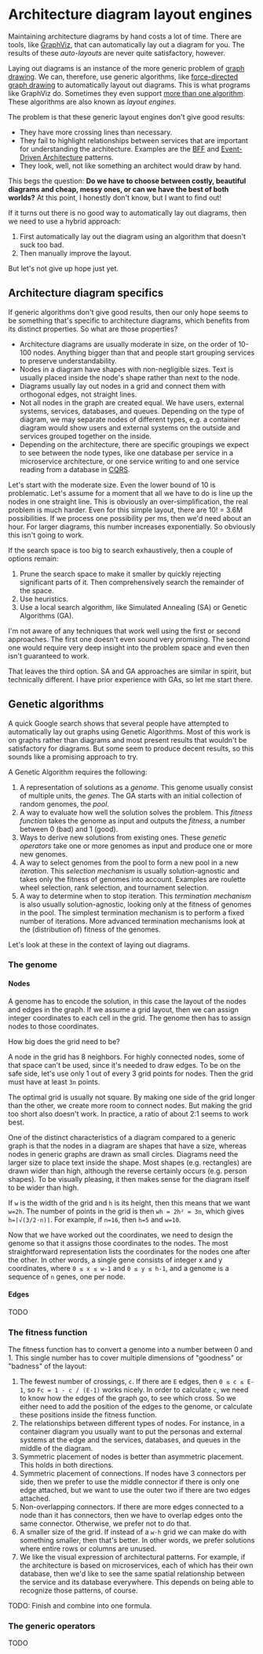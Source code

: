 # Architecture diagram layout engines

Maintaining architecture diagrams by hand costs a lot of time.
There are tools, like [GraphViz](https://graphviz.org/), that can automatically lay out a diagram for you.
The results of these _auto-layouts_ are never quite satisfactory, however.

Laying out diagrams is an instance of the more generic problem of
[graph drawing](https://en.wikipedia.org/wiki/Graph_drawing).
We can, therefore, use generic algorithms, like
[force-directed graph drawing](https://en.wikipedia.org/wiki/Force-directed_graph_drawing) to automatically layout out
diagrams.
This is what programs like GraphViz do.
Sometimes they even support [more than one algorithm](https://graphviz.org/docs/layouts/).
These algorithms are also known as _layout engines_.

The problem is that these generic layout engines don't give good results:

- They have more crossing lines than necessary.
- They fail to highlight relationships between services that are important for understanding the architecture.
  Examples are the [BFF](https://samnewman.io/patterns/architectural/bff/) and
  [Event-Driven Architecture](https://en.wikipedia.org/wiki/Event-driven_architecture#Event_channel) patterns.
- They look, well, not like something an architect would draw by hand.

This begs the question: **Do we have to choose between costly, beautiful diagrams and cheap, messy ones, or can we have
the best of both worlds?**
At this point, I honestly don't know, but I want to find out!

If it turns out there is no good way to automatically lay out diagrams, then we need to use a hybrid approach:

1. First automatically lay out the diagram using an algorithm that doesn't suck too bad.
2. Then manually improve the layout.

But let's not give up hope just yet.


## Architecture diagram specifics

If generic algorithms don't give good results, then our only hope seems to be something that's specific to architecture
diagrams, which benefits from its distinct properties.
So what are those properties?

- Architecture diagrams are usually moderate in size, on the order of 10-100 nodes.
  Anything bigger than that and people start grouping services to preserve understandability.
- Nodes in a diagram have shapes with non-negligible sizes.
  Text is usually placed inside the node's shape rather than next to the node.
- Diagrams usually lay out nodes in a grid and connect them with orthogonal edges, not straight lines.
- Not all nodes in the graph are created equal.
  We have users, external systems, services, databases, and queues.
  Depending on the type of diagram, we may separate nodes of different types, e.g. a container diagram would show
  users and external systems on the outside and services grouped together on the inside.
- Depending on the architecture, there are specific groupings we expect to see between the node types, like one
  database per service in a microservice architecture, or one service writing to and one service reading from a database
  in [CQRS](https://www.martinfowler.com/bliki/CQRS.html).

Let's start with the moderate size.
Even the lower bound of 10 is problematic.
Let's assume for a moment that all we have to do is line up the nodes in one straight line.
This is obviously an over-simplification, the real problem is much harder.
Even for this simple layout, there are 10! = 3.6M possibilities.
If we process one possibility per ms, then we'd need about an hour.
For larger diagrams, this number increases exponentially.
So obviously this isn't going to work.

If the search space is too big to search exhaustively, then a couple of options remain:

1. Prune the search space to make it smaller by quickly rejecting significant parts of it.
  Then comprehensively search the remainder of the space.
2. Use heuristics.
3. Use a local search algorithm, like Simulated Annealing (SA) or Genetic Algorithms (GA).

I'm not aware of any techniques that work well using the first or second approaches.
The first one doesn't even sound very promising.
The second one would require very deep insight into the problem space and even then isn't guaranteed to work.

That leaves the third option.
SA and GA approaches are similar in spirit, but technically different.
I have prior experience with GAs, so let me start there.


## Genetic algorithms

A quick Google search shows that several people have attempted to automatically lay out graphs using Genetic Algorithms.
Most of this work is on graphs rather than diagrams and most present results that wouldn't be satisfactory for diagrams.
But some seem to produce decent results, so this sounds like a promising approach to try.

A Genetic Algorithm requires the following:

1. A representation of solutions as a _genome_.
  This genome usually consist of multiple units, the _genes_.
  The GA starts with an initial collection of random genomes, the _pool_.
2. A way to evaluate how well the solution solves the problem.
  This _fitness function_ takes the genome as input and outputs the _fitness_, a number between 0 (bad) and 1 (good).
3. Ways to derive new solutions from existing ones.
  These _genetic operators_ take one or more genomes as input and produce one or more new genomes.
4. A way to select genomes from the pool to form a new pool in a new _iteration_.
  This _selection mechanism_ is usually solution-agnostic and takes only the fitness of genomes into account.
  Examples are roulette wheel selection, rank selection, and tournament selection.
5. A way to determine when to stop iteration.
  This _termination mechanism_ is also usually solution-agnostic, looking only at the fitness of genomes in the pool.
  The simplest termination mechanism is to perform a fixed number of iterations.
  More advanced termination mechanisms look at the (distribution of) fitness of the genomes.

Let's look at these in the context of laying out diagrams.


### The genome

#### Nodes

A genome has to encode the solution, in this case the layout of the nodes and edges in the graph.
If we assume a grid layout, then we can assign integer coordinates to each cell in the grid.
The genome then has to assign nodes to those coordinates.

How big does the grid need to be?

A node in the grid has 8 neighbors.
For highly connected nodes, some of that space can't be used, since it's needed to draw edges.
To be on the safe side, let's use only 1 out of every 3 grid points for nodes.
Then the grid must have at least `3n` points.

The optimal grid is usually not square.
By making one side of the grid longer than the other, we create more room to connect nodes.
But making the grid too short also doesn't work.
In practice, a ratio of about 2:1 seems to work best.

One of the distinct characteristics of a diagram compared to a generic graph is that the nodes in a diagram are
shapes that have a size, whereas nodes in generic graphs are drawn as small circles.
Diagrams need the larger size to place text inside the shape.
Most shapes (e.g. rectangles) are drawn wider than high, although the reverse certainly occurs (e.g. person shapes).
To be visually pleasing, it then makes sense for the diagram itself to be wider than high.

If `w` is the width of the grid and `h` is its height, then this means that we want `w=2h`.
The number of points in the grid is then `wh = 2h² = 3n`, which gives `h=⌈√(3/2·n)⌉`.
For example, if `n=16`, then `h=5` and `w=10`.

Now that we have worked out the coordinates, we need to design the genome so that it assigns those coordinates to the
nodes.
The most straightforward representation lists the coordinates for the nodes one after the other.
In other words, a single gene consists of integer x and y coordinates, where `0 ≤ x ≤ w-1` and `0 ≤ y ≤ h-1`, and a 
genome is a sequence of `n` genes, one per node.

#### Edges

TODO


### The fitness function

The fitness function has to convert a genome into a number between 0 and 1.
This single number has to cover multiple dimensions of "goodness" or "badness" of the layout:

1. The fewest number of crossings, `c`.
  If there are `E` edges, then `0 ≤ c ≤ E-1`, so `Fc = 1 - c / (E-1)` works nicely.
  In order to calculate `c`, we need to know how the edges of the graph go, to see which cross.
  So we either need to add the position of the edges to the genome, or calculate these positions inside the fitness
  function.
2. The relationships between different types of nodes.
  For instance, in a container diagram you usually want to put the personas and external systems at the edge and the
  services, databases, and queues in the middle of the diagram.
3. Symmetric placement of nodes is better than asymmetric placement.
  This holds in both directions.
4. Symmetric placement of connections.
  If nodes have 3 connectors per side, then we prefer to use the middle connector if there is only one edge attached, 
  but we want to use the outer two if there are two edges attached.
5. Non-overlapping connectors.
  If there are more edges connected to a node than it has connectors, then we have to overlap edges onto the same
  connector.
  Otherwise, we prefer not to do that.
6. A smaller size of the grid.
  If instead of a `w·h` grid we can make do with something smaller, then that's better.
  In other words, we prefer solutions where entire rows or columns are unused.
7. We like the visual expression of architectural patterns.
  For example, if the architecture is based on microservices, each of which has their own database, then we'd like to
  see the same spatial relationship between the service and its database everywhere.
  This depends on being able to recognize those patterns, of course.

TODO: Finish and combine into one formula.


### The generic operators

TODO
